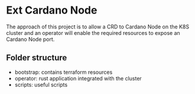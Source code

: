 # Ext Cardano Node

The approach of this project is to allow a CRD to Cardano Node on the K8S cluster and an operator will enable the required resources to expose an Cardano Node port.

## Folder structure

* bootstrap: contains terraform resources
* operator: rust application integrated with the cluster
* scripts: useful scripts